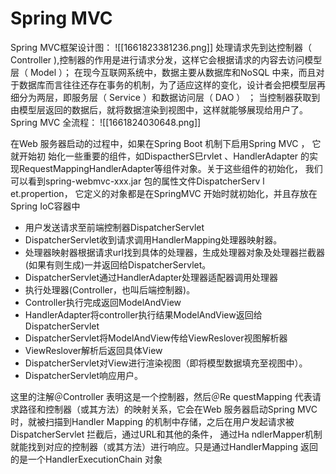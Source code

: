 # Spring MVC
Spring MVC框架设计图：
![[1661823381236.png]]
处理请求先到达控制器（ Controller ),控制器的作用是进行请求分发，这样它会根据请求的内容去访问模型层（ Model ）； 在现今互联网系统中，数据主要从数据库和NoSQL 中来，而且对于数据库而言往往还存在事务的机制，为了适应这样的变化，设计者会把模型层再细分为两层，即服务层（ Service ）和数据访问层（ DAO ） ； 当控制器获取到由模型层返回的数据后，就将数据渲染到视图中，这样就能够展现给用户了。
Spring MVC 全流程：
![[1661824030648.png]]

在Web 服务器启动的过程中，如果在Spring Boot 机制下启用Spring MVC ， 它就开始初
始化一些重要的组件，如DispactherS巳rvlet 、HandlerAdapter 的实现RequestMappingHandlerAdapter等组件对象。关于这些组件的初始化， 我们可以看到spring-webmvc-xxx.jar 包的属性文件DispatcherServ l et.propertion， 它定义的对象都是在SpringMVC 开始时就初始化，并且存放在Spring IoC容器中

- 用户发送请求至前端控制器DispatcherServlet
- DispatcherServlet收到请求调用HandlerMapping处理器映射器。
- 处理器映射器根据请求url找到具体的处理器，生成处理器对象及处理器拦截器(如果有则生成)一并返回给DispatcherServlet。
- DispatcherServlet通过HandlerAdapter处理器适配器调用处理器
- 执行处理器(Controller，也叫后端控制器)。
- Controller执行完成返回ModelAndView
- HandlerAdapter将controller执行结果ModelAndView返回给DispatcherServlet
- DispatcherServlet将ModelAndView传给ViewReslover视图解析器
- ViewReslover解析后返回具体View
- DispatcherServlet对View进行渲染视图（即将模型数据填充至视图中）。
- DispatcherServlet响应用户。


这里的注解＠Controller 表明这是一个控制器，然后＠Re questMapping 代表请求路径和控制器（或其方法）的映射关系，它会在Web 服务器启动Spring MVC 时，就被扫描到Handler Mapping 的机制中存储，之后在用户发起请求被DispatcherServlet 拦截后，通过URL和其他的条件， 通过Ha ndlerMapper机制就能找到对应的控制器（或其方法）进行响应。只是通过HandlerMapping 返回的是一个HandlerExecutionChain 对象